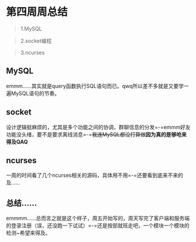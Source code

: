# 第四周周总结

> 1.MySQL

> 2.socket编程

> 3.ncurses

## MySQL

emmm……其实就是query函数执行SQL语句而已。qwq所以差不多就是又要学一遍MySQL语句的节奏。

## socket

设计逻辑挺麻烦的，尤其是多个功能之间的协调，群聊信息的分发=-=emmm好友功能没头绪，要不是要求离线消息=-=~~我连MySQL都没打算做~~**因为真的是够呛来得及QAQ**

## ncurses

一周的时间看了几个ncurses相关的源码，具体用不用=-=还要看到底来不来的及……

## 总结……
emmmm……总而言之就是这个样子，周五开始写的，周天写完了客户端和服务端的登录注册（误，还没跑一下试试）=-=还是按部就班走吧，一个模块一个模块的检测~希望来得及。
